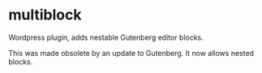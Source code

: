# multiblock
Wordpress plugin, adds nestable Gutenberg editor blocks.

This was made obsolete by an update to Gutenberg. It now allows nested blocks.
